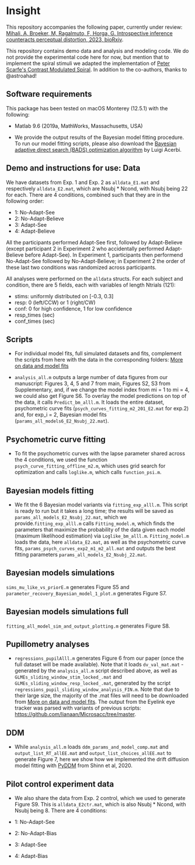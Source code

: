 # Insight
This repository accompanies the following paper, currently under review:
 [Mihali, A, Broeker, M, Ragalmuto, F, Horga, G. Introspective inference counteracts perceptual distortion, 2023, bioRxiv]( https://www.biorxiv.org/content/10.1101/2021.11.13.468497v5).
 
 This repository contains demo data and analysis and modeling code. We do not provide the experimental code here for now, but mention that to implement the spiral stimuli we adapted the implementation of [Peter Scarfe's Contrast Modulated Spiral](https://peterscarfe.com/contrastModulatedSpiral.html). In addition to the co-authors, thanks to @astroahad!

## Software requirements
 
This package has been tested on macOS Monterey (12.5.1) with the following:

-  Matlab 9.6 (2019a, MathWorks, Massachusetts, USA) 

- We provide the output results of the Bayesian model fitting procedure.  To run our model fitting scripts, please also download the [Bayesian adaptive direct search (BADS)  optimization algorithm](https://github.com/lacerbi/bads) by Luigi Acerbi.


## Demo and instructions for use: Data

We have datasets from Exp. 1 and Exp. 2 as `alldata_E1.mat` and respectively `alldata_E2.mat`, which are Nsubj * Ncond, with Nsubj being 22 for each. There are 4 conditions, combined such that they are in the following order: 

- 1: No-Adapt-See 
- 2: No-Adapt-Believe
- 3: Adapt-See
- 4: Adapt-Believe

 All the participants performed Adapt-See first, followed by Adapt-Believe (except participant 2 in Experiment 2 who accidentally performed Adapt-Believe before Adapt-See). In Experiment 1, participants then performend No-Adapt-See followed by No-Adapt-Believe; in Experiment 2 the order of these last two conditions was randomized across participants.  
 
All analyses were performed on the `alldata` structs. For each subject and condition, there are 5 fields, each with variables of length Ntrials (121):


- stims: uniformly distributed on [-0.3, 0.3]
- resp: 0 (left/CCW) or 1 (right/CW)
- conf: 0 for high confidence, 1 for low confidence 
- resp_times (sec)
- conf_times (sec)



## Scripts
- For individual model fits, full simulated datasets and fits, complement the scripts from here with the data in the corresponding folders:
[More on data and model fits](https://drive.google.com/drive/folders/1OW1x80jKBBn9jowLEeM6Y8xWxc_w7NO4?usp=drive_link)

- `analysis_all.m` outputs a large number of data figures from our manuscript: Figures 3, 4, 5 and 7 from main, Figures S2, S3 from Supplementary, and, if we change the model index from mi = 1 to mi = 4, we could also get Figure S6.  To overlay the model predictions on top of the data, it calls `Predict_bm_alll.m`. It loads the entire dataset, psychometric curve fits (`psych_curves_fitting_m2_201_E2.mat` for exp.2) and, for exp_i = 2, Bayesian model fits (`params_all_models6_E2_Nsubj_22.mat`). 

## Psychometric curve fitting
- To fit the psychometric curves with the lapse parameter shared across the 4 conditions, we used the function `psych_curve_fitting_offline_m2.m`, which uses grid search for optimization and calls  `loglike.m`, which calls `function_psi.m`.

## Bayesian models fitting
- We fit the 6 Bayesian model variants via `fitting_exp_alll.m`. This script is ready to run but it takes a long time; the results will be saved as `params_all_models_E2_Nsubj_22.mat`, which we provide.`fitting_exp_alll.m`  calls  `Fitting_model.m`, which finds the parameters that maximize the probability of the data given each model (maximum likelihood estimation) via `Loglike_bm_alll.m`.  `Fitting_model.m` loads the data, here `alldata_E2.mat`, as well as the psychometric curve fits, `params_psych_curves_exp2_m1_m2_all.mat` and outputs the best fitting parameters `params_all_models_E2_Nsubj_22.mat`.

## Bayesian models simulations
`sims_mu_like_vs_priorE.m` generates Figure S5 and `parameter_recovery_Bayesian_model_1_plot.m` generates Figure S7.

## Bayesian models simulations full
`fitting_all_model_sim_and_output_plotting.m` generates Figure S8.

## Pupillometry analyses 

- `regressions_pupilAlll.m` generates Figure 6 from our paper (once the full dataset will be made available). Note that it loads `dv_val_mat.mat` - generated by the `analysis_all.m` script described above, as well as `GLMEs_sliding_window_stim_locked_.mat` and `GLMEs_sliding_window_resp_locked_.mat`, generated by the script `regressions_pupil_sliding_window_analysis_FIN.m`. Note that due to their large size, the majority of the .mat files will need to be downloaded from [More on data and model fits](https://drive.google.com/drive/folders/1OW1x80jKBBn9jowLEeM6Y8xWxc_w7NO4?usp=drive_link). The output from the Eyelink eye tracker was parsed with variants of previous scripts: https://github.com/lianaan/Microsacc/tree/master.

## DDM
- While `analysis_all.m` loads `ddm_params_and_model_comp.mat` and `output_list_RT_allEE.mat` and `output_list_choices_allEE.mat` to generate Figure 7, here we show how we implemented the drift diffusion model fitting with [PyDDM](https://github.com/mwshinn/PyDDM) from Shinn et al, 2020.  
  
## Pilot control experiment data

- We also share the data from Exp. 2 control, which we used to generate Figure S9. This is `alldata_E2ctr.mat`, which is also Nsubj * Ncond, with Nsubj being 8. There are 4 conditions: 

- 1: No-Adapt-See 
- 2: No-Adapt-Bias
- 3: Adapt-See
- 4: Adapt-Bias



